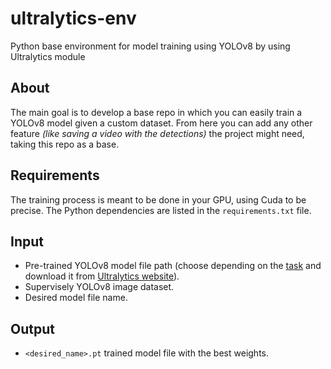 # ultralytics-env
Python base environment for model training using YOLOv8 by using Ultralytics module

## About
The main goal is to develop a base repo in which you can easily train a YOLOv8 model given a custom dataset. From here you can add any other feature _(like saving a video with the detections)_ the project might need, taking this repo as a base.

## Requirements
The training process is meant to be done in your GPU, using Cuda to be precise. The Python dependencies are listed in the `requirements.txt` file.

## Input
- Pre-trained YOLOv8 model file path (choose depending on the [task](https://docs.ultralytics.com/tasks/) and download it from [Ultralytics website](https://docs.ultralytics.com/models/yolov8/#supported-modes:~:text=Training-,Performance,-Detection)).
- Supervisely YOLOv8 image dataset.
- Desired model file name.

## Output
- `<desired_name>.pt` trained model file with the best weights.
